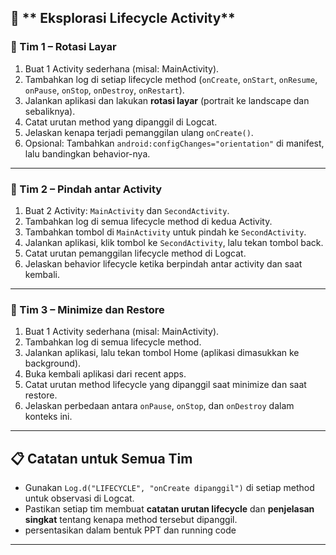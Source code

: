 ## 📌 ** Eksplorasi Lifecycle Activity**

### 👥 Tim 1 – **Rotasi Layar**

1. Buat 1 Activity sederhana (misal: MainActivity).
2. Tambahkan log di setiap lifecycle method (`onCreate`, `onStart`, `onResume`, `onPause`, `onStop`, `onDestroy`, `onRestart`).
3. Jalankan aplikasi dan lakukan **rotasi layar** (portrait ke landscape dan sebaliknya).
4. Catat urutan method yang dipanggil di Logcat.
5. Jelaskan kenapa terjadi pemanggilan ulang `onCreate()`.
6. Opsional: Tambahkan `android:configChanges="orientation"` di manifest, lalu bandingkan behavior-nya.

---

### 👥 Tim 2 – **Pindah antar Activity**

1. Buat 2 Activity: `MainActivity` dan `SecondActivity`.
2. Tambahkan log di semua lifecycle method di kedua Activity.
3. Tambahkan tombol di `MainActivity` untuk pindah ke `SecondActivity`.
4. Jalankan aplikasi, klik tombol ke `SecondActivity`, lalu tekan tombol back.
5. Catat urutan pemanggilan lifecycle method di Logcat.
6. Jelaskan behavior lifecycle ketika berpindah antar activity dan saat kembali.

---

### 👥 Tim 3 – **Minimize dan Restore**

1. Buat 1 Activity sederhana (misal: MainActivity).
2. Tambahkan log di semua lifecycle method.
3. Jalankan aplikasi, lalu tekan tombol Home (aplikasi dimasukkan ke background).
4. Buka kembali aplikasi dari recent apps.
5. Catat urutan method lifecycle yang dipanggil saat minimize dan saat restore.
6. Jelaskan perbedaan antara `onPause`, `onStop`, dan `onDestroy` dalam konteks ini.

---

## 📋 **Catatan untuk Semua Tim**

- Gunakan `Log.d("LIFECYCLE", "onCreate dipanggil")` di setiap method untuk observasi di Logcat.
- Pastikan setiap tim membuat **catatan urutan lifecycle** dan **penjelasan singkat** tentang kenapa method tersebut dipanggil.
- persentasikan dalam bentuk PPT dan running code
---
